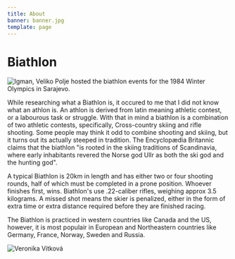 ```yaml
---
title: About
banner: banner.jpg
template: page
---
```


# Biathlon

![Igman, Veliko Polje hosted the biathlon events for the 1984 Winter Olympics in Sarajevo.](images/Igman.jpg)

While researching what a Biathlon is, it occured to me that I did not know what an athlon is. An athlon is derived from latin meaning athletic contest, or a labourous task or struggle. With that in mind a biathlon is a combination of two athletic contests, specifically, Cross-country skiing and rifle shooting. Some people may think it odd to combine shooting and skiing, but it turns out its actually steeped in tradition. The Encyclopædia Britannic claims that the biathlon "is rooted in the skiing traditions of Scandinavia, where early inhabitants revered the Norse god Ullr as both the ski god and the hunting god". 
    
A typical Biathlon is 20km in length and has either two or four shooting rounds, half of which must be completed in a prone position. Whoever finishes first, wins. Biathlon's use .22-caliber rifles, weighing approx 3.5 kilograms. A missed shot means the skier is penalized, either in the form of extra time or extra distance required before they are finished racing.

The Biathlon is practiced in western countries like Canada and the US, however, it is most populair in European and Northeastern countries like Germany, France, Norway, Sweden and Russia. 

![Veronika Vítková](images/Oberhof.jpg)